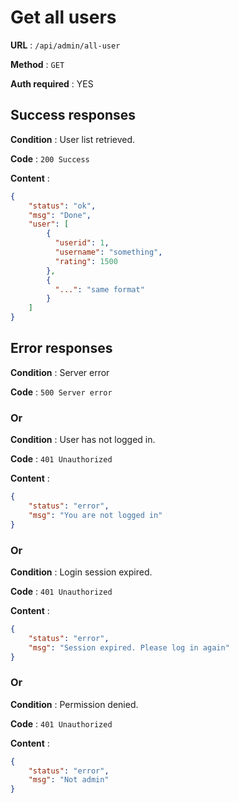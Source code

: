 # Get all users
**URL** : `/api/admin/all-user`

**Method** : `GET`

**Auth required** : YES

## Success responses
**Condition** :  User list retrieved.

**Code** : `200 Success`

**Content** :
```json
{
    "status": "ok",
    "msg": "Done",
    "user": [
        {
          "userid": 1,
          "username": "something",
          "rating": 1500
        },
        {
          "...": "same format"
        }
    ]
}
```

## Error responses
**Condition** :  Server error

**Code** : `500 Server error`

### Or

**Condition** :  User has not logged in.

**Code** : `401 Unauthorized`

**Content** :
```json
{
    "status": "error",
    "msg": "You are not logged in"
}
```

### Or

**Condition** :  Login session expired.

**Code** : `401 Unauthorized`

**Content** :
```json
{
    "status": "error",
    "msg": "Session expired. Please log in again"
}
```

### Or

**Condition** :  Permission denied.

**Code** : `401 Unauthorized`

**Content** :
```json
{
    "status": "error",
    "msg": "Not admin"
}
```
